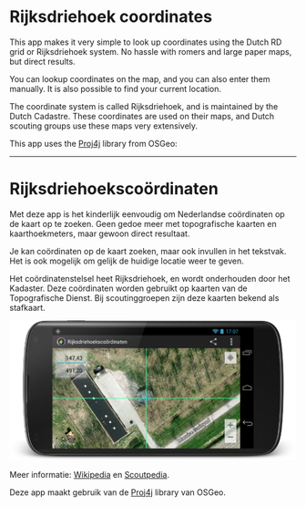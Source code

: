 Rijksdriehoek coordinates
=========================

This app makes it very simple to look up coordinates using the Dutch RD grid or Rijksdriehoek system. No hassle with romers and large paper maps, but direct results.

You can lookup coordinates on the map, and you can also enter them manually. It is also possible to find your current location.

The coordinate system is called Rijksdriehoek, and is maintained by the Dutch Cadastre. These coordinates are used on their maps, and Dutch scouting groups use these maps very extensively.

This app uses the [Proj4j](http://trac.osgeo.org/proj4j/) library from OSGeo:

---

Rijksdriehoekscoördinaten
=========================

Met deze app is het kinderlijk eenvoudig om Nederlandse coördinaten op de kaart op te zoeken. Geen gedoe meer met topografische kaarten en kaarthoekmeters, maar gewoon direct resultaat.

Je kan coördinaten op de kaart zoeken, maar ook invullen in het tekstvak. Het is ook mogelijk om gelijk de huidige locatie weer te geven.

Het coördinatenstelsel heet Rijksdriehoek, en wordt onderhouden door het Kadaster. Deze coördinaten worden gebruikt op kaarten van de Topografische Dienst. Bij scoutinggroepen zijn deze kaarten bekend als stafkaart.

![Screenshot](/Art/JB-nexus4-landscape-luchtfoto-meridiaan_framed_medium.png)

Meer informatie: [Wikipedia](http://nl.wikipedia.org/wiki/Rijksdriehoekscoördinaten) en [Scoutpedia](http://nl.scoutwiki.org/Rijksdriehoeksgrid).

Deze app maakt gebruik van de [Proj4j](http://trac.osgeo.org/proj4j/) library van OSGeo.
